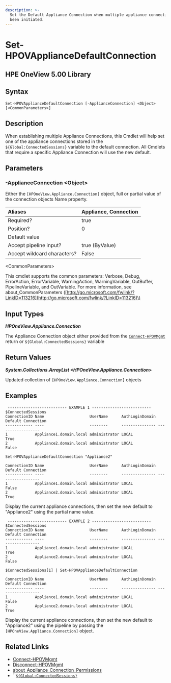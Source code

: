 ```yaml
---
description: >-
  Set the Default Appliance Connection when multiple appliance connections have
  been initiated.
---
```


# Set-HPOVApplianceDefaultConnection

## HPE OneView 5.00 Library

## Syntax

```text
Set-HPOVApplianceDefaultConnection [-ApplianceConnection] <Object> [<CommonParameters>]
```

## Description

When establishing multiple Appliance Connections, this Cmdlet will help set one of the appliance connections stored in the `${Global:ConnectedSessions}` variable to the default connection. All Cmdlets that require a specific Appliance Connection will use the new default.

## Parameters

### -ApplianceConnection &lt;Object&gt;

Either the `[HPOneView.Appliance.Connection]` object, full or partial value of the connection objects Name property.

| Aliases | Appliance, Connection |
| :--- | :--- |
| Required? | true |
| Position? | 0 |
| Default value |  |
| Accept pipeline input? | true \(ByValue\) |
| Accept wildcard characters? | False |

&lt;CommonParameters&gt;

This cmdlet supports the common parameters: Verbose, Debug, ErrorAction, ErrorVariable, WarningAction, WarningVariable, OutBuffer, PipelineVariable, and OutVariable. For more information, see about\_CommonParameters \([http://go.microsoft.com/fwlink/?LinkID=113216](http://go.microsoft.com/fwlink/?LinkID=113216)\)

## Input Types

_**HPOneView.Appliance.Connection**_

The Appliance Connection object either provided from the [`Connect-HPOVMgmt`](library/connect-hpovmgmt.md) return or `${Global:ConnectedSessions}` variable

## Return Values

_**System.Collections.ArrayList &lt;HPOneView.Appliance.Connection&gt;**_

Updated collection of `[HPOneView.Appliance.Connection]` objects

## Examples

```text
 -------------------------- EXAMPLE 1 --------------------------
$ConnectedSessions
ConnectionID Name                    UserName      AuthLoginDomain Default Connection
------------ ----                    --------      --------------- ------------------
1            Appliance1.domain.local administrator LOCAL           True
2            Appliance2.domain.local administrator LOCAL           False

Set-HPOVApplianceDefaultConnection "Appliance2"

ConnectionID Name                    UserName      AuthLoginDomain Default Connection
------------ ----                    --------      --------------- ------------------
1            Appliance1.domain.local administrator LOCAL           False
2            Appliance2.domain.local administrator LOCAL           True
```

Display the current appliance connections, then set the new default to "Appliance2" using the partial name value.

```text
 -------------------------- EXAMPLE 2 --------------------------
$ConnectedSessions
ConnectionID Name                    UserName      AuthLoginDomain Default Connection
------------ ----                    --------      --------------- ------------------
1            Appliance1.domain.local administrator LOCAL           True
2            Appliance2.domain.local administrator LOCAL           False

$ConnectedSessions[1] | Set-HPOVApplianceDefaultConnection

ConnectionID Name                    UserName      AuthLoginDomain Default Connection
------------ ----                    --------      --------------- ------------------
1            Appliance1.domain.local administrator LOCAL           False
2            Appliance2.domain.local administrator LOCAL           True
```

Display the current appliance connections, then set the new default to "Appliance2" using the pipeline by passing the `[HPOneView.Appliance.Connection]` object.

## Related Links

* [Connect-HPOVMgmt](library/connect-hpovmgmt.md)
* [Disconnect-HPOVMgmt](disconnect-hpovmgmt.md)
* [about\_Appliance\_Connection\_Permissions](../../about/about_appliance_connection_permissions.md)
* \`\`[`${Global:ConnectedSessions}`](../../about/about_appliance_connections.md)

